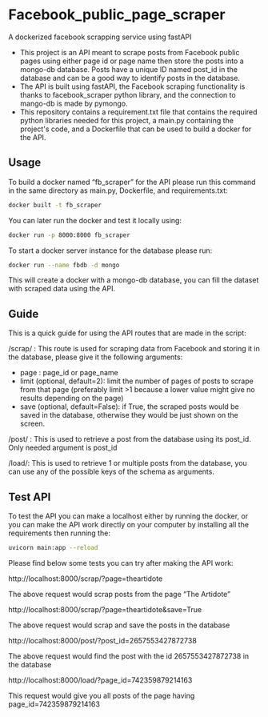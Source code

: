 # Facebook_public_page_scraper
A dockerized facebook scrapping service using fastAPI



* This project is an API meant to scrape posts from Facebook public pages using either page id or page name then store the posts into a mongo-db database. Posts have a unique ID named post_id in the database and can be a good way to identify posts in the database. 
* The API is built using fastAPI, the Facebook scraping functionality is thanks to facebook_scraper python library, and the connection to mango-db is made by pymongo. 
* This repository contains a requirement.txt file that contains the required python libraries needed for this project, a main.py containing the project's code, and a Dockerfile that can be used to build a docker for the API.
## Usage

To build a docker named “fb_scraper” for the API please run this command in the same directory as main.py, Dockerfile, and requirements.txt:


```bash
docker built -t fb_scraper
```
You can later run the docker and test it locally using:
```bash
docker run -p 8000:8000 fb_scraper
```
To start a docker server instance for the database please run:
```bash
docker run --name fbdb -d mongo
```
This will create a docker with a mongo-db database, you can fill the dataset with scraped data using the API. 

## Guide
This is a quick guide for using the API routes that are made in the script:

/scrap/ : This route is used for scraping data from Facebook and storing it in the database, please give it the following arguments:
* page : page_id or page_name
* limit (optional, default=2): limit the number of pages of posts to scrape from that page (preferably limit >1 because a lower value might give no results depending on the page)
* save (optional, default=False): if True, the scraped posts would be saved in the database, otherwise they would be just shown on the screen.

/post/ : This is used to retrieve a post from the database using its post_id. Only needed argument is post_id

/load/: This is used to retrieve 1 or multiple posts from the database, you can use any of the possible keys of the schema as arguments.


## Test API
To test the API you can make a localhost either by running the docker, or you can make the API work directly on your computer by installing all the requirements then running the:
```bash
uvicorn main:app --reload
```
Please find below some tests you can try after making the API work:

http://localhost:8000/scrap/?page=theartidote 

The above request would scrap posts from the page “The Artidote”

http://localhost:8000/scrap/?page=theartidote&save=True

The above request would scrap and save the posts in the database

http://localhost:8000/post/?post_id=2657553427872738

The above request would find the post with the id 2657553427872738 in the database

http://localhost:8000/load/?page_id=742359879214163

This request would give you all posts of the page having page_id=742359879214163




